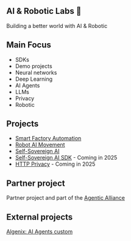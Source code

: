 ## AI & Robotic Labs 🤖 

Building a better world with AI & Robotic

## Main Focus

- SDKs
- Demo projects
- Neural networks
- Deep Learning
- AI Agents
- LLMs
- Privacy
- Robotic

## Projects

- [Smart Factory Automation](https://github.com/AI-Robotic-Labs/iot-ai)
- [Robot AI Movement](https://github.com/AI-Robotic-Labs/ai-robotic)
- [Self-Sovereign AI](https://github.com/AI-Robotic-Labs/Self-Sovereign-AI)
- [Self-Sovereign AI SDK](Self-Sovereign-AI-SDK) - Coming in 2025
- [HTTP Privacy](https://github.com/AI-Robotic-Labs/http-privacy) - Coming in 2025

## Partner project

Partner project and part of the [Agentic Alliance](https://agenticalliance.com/)

## External projects

[Algenix: AI Agents custom](https://github.com/Algenix-Org)

